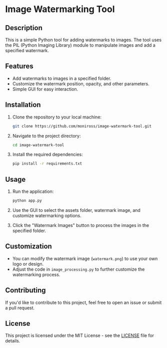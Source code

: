 # Image Watermarking Tool

## Description

This is a simple Python tool for adding watermarks to images. The tool uses the PIL (Python Imaging Library) module to manipulate images and add a specified watermark.

## Features

- Add watermarks to images in a specified folder.
- Customize the watermark position, opacity, and other parameters.
- Simple GUI for easy interaction.

## Installation

1. Clone the repository to your local machine:

   ```bash
   git clone https://github.com/moniross/image-watermark-tool.git
   ```

2. Navigate to the project directory:

   ```bash
   cd image-watermark-tool
   ```

3. Install the required dependencies:

   ```bash
   pip install -r requirements.txt
   ```

## Usage

1. Run the application:

   ```bash
   python app.py
   ```

2. Use the GUI to select the assets folder, watermark image, and customize watermarking options.

3. Click the "Watermark Images" button to process the images in the specified folder.

## Customization

- You can modify the watermark image (`watermark.png`) to use your own logo or design.
- Adjust the code in `image_processing.py` to further customize the watermarking process.

## Contributing

If you'd like to contribute to this project, feel free to open an issue or submit a pull request.

## License

This project is licensed under the MIT License - see the [LICENSE](LICENSE) file for details.
